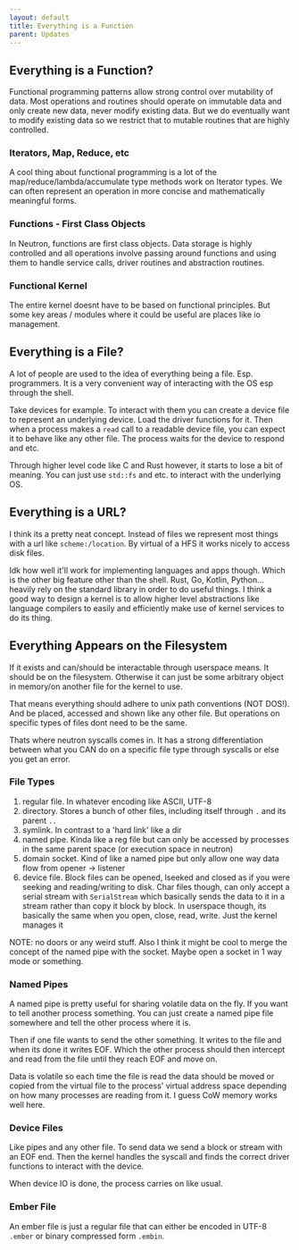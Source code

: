 ```yaml
---
layout: default
title: Everything is a Function
parent: Updates
---
```


## Everything is a Function?

Functional programming patterns allow strong control over mutability of data. Most operations and routines should operate on immutable data and only create new data, never modify existing data. But we do eventually want to modify existing data so we restrict that to mutable routines that are highly controlled.

### Iterators, Map, Reduce, etc

A cool thing about functional programming is a lot of the map/reduce/lambda/accumulate type methods work on Iterator types. We can often represent an operation in more concise and mathematically meaningful forms.

### Functions - First Class Objects

In Neutron, functions are first class objects. Data storage is highly controlled and all operations involve passing around functions and using them to handle service calls, driver routines and abstraction routines.

### Functional Kernel

The entire kernel doesnt have to be based on functional principles. But some key areas / modules where it could be useful are places like io management.

## Everything is a File?

A lot of people are used to the idea of everything being a file. Esp. programmers. It is a very convenient way of interacting with the OS esp through the shell.

Take devices for example. To interact with them you can create a device file to represent an underlying device. Load the driver functions for it. Then when a process makes a `read` call to a readable device file, you can expect it to behave like any other file. The process waits for the device to respond and etc.

Through higher level code like C and Rust however, it starts to lose a bit of meaning. You can just use `std::fs` and etc. to interact with the underlying OS.

## Everything is a URL?

I think its a pretty neat concept. Instead of files we represent most things with a url like `scheme:/location`. By virtual of a HFS it works nicely to access disk files.

Idk how well it'll work for implementing languages and apps though. Which is the other big feature other than the shell. Rust, Go, Kotlin, Python... heavily rely on the standard library in order to do useful things. I think a good way to design a kernel is to allow higher level abstractions like language compilers to easily and efficiently make use of kernel services to do its thing.

## Everything Appears on the Filesystem

If it exists and can/should be interactable through userspace means. It should be on the filesystem. Otherwise it can just be some arbitrary object in memory/on another file for the kernel to use.

That means everything should adhere to unix path conventions (NOT DOS!). And be placed, accessed and shown like any other file. But operations on specific types of files dont need to be the same.

Thats where neutron syscalls comes in. It has a strong differentiation between what you CAN do on a specific file type through syscalls or else you get an error.

### File Types

1. regular file. In whatever encoding like ASCII, UTF-8
2. directory. Stores a bunch of other files, including itself through `.` and its parent `..`
3. symlink. In contrast to a 'hard link' like a dir
4. named pipe. Kinda like a reg file but can only be accessed by processes in the same parent space (or execution space in neutron)
5. domain socket. Kind of like a named pipe but only allow one way data flow from opener -> listener
6. device file. Block files can be opened, lseeked and closed as if you were seeking and reading/writing to disk. Char files though, can only accept a serial stream with `SerialStream` which basically sends the data to it in a stream rather than copy it block by block. In userspace though, its basically the same when you open, close, read, write. Just the kernel manages it

NOTE: no doors or any weird stuff. Also I think it might be cool to merge the concept of the named pipe with the socket. Maybe open a socket in 1 way mode or something.

### Named Pipes

A named pipe is pretty useful for sharing volatile data on the fly. If you want to tell another process something. You can just create a named pipe file somewhere and tell the other process where it is.

Then if one file wants to send the other something. It writes to the file and when its done it writes EOF. Which the other process should then intercept and read from the file until they reach EOF and move on.

Data is volatile so each time the file is read the data should be moved or copied from the virtual file to the process' virtual address space depending on how many processes are reading from it. I guess CoW memory works well here.

### Device Files

Like pipes and any other file. To send data we send a block or stream with an EOF end. Then the kernel handles the syscall and finds the correct driver functions to interact with the device.

When device IO is done, the process carries on like usual.

### Ember File

An ember file is just a regular file that can either be encoded in UTF-8 `.ember` or binary compressed form `.embin`.
